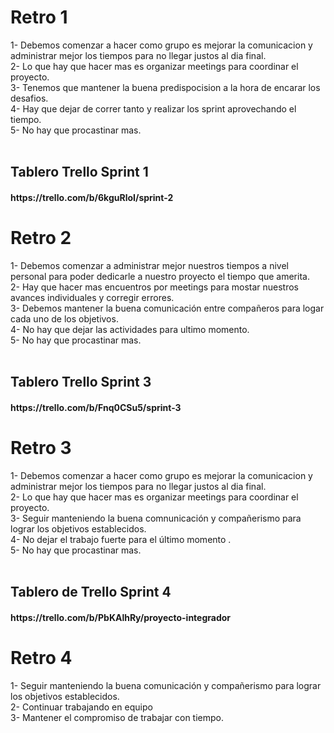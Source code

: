 <h1>Retro 1</h1>
  
<p> 1- Debemos comenzar a hacer como grupo es mejorar la comunicacion y administrar mejor los tiempos para no llegar justos al dia final.<br>
    2- Lo que hay que hacer mas es organizar meetings para coordinar el proyecto.<br>
    3- Tenemos que mantener la buena predispocision a la hora de encarar los desafios.<br>
    4- Hay que dejar de correr tanto y realizar los sprint aprovechando el tiempo.<br>
    5- No hay que procastinar mas. <br><br>
  
   <h2> Tablero Trello Sprint 1</h2>
  
   <h4> https://trello.com/b/6kguRloI/sprint-2 </h4>
</p>

<h1>Retro 2</h1>
  
<p> 1- Debemos comenzar a administrar mejor nuestros tiempos a nivel personal para poder dedicarle a nuestro proyecto el tiempo que amerita.<br>
    2- Hay que hacer mas encuentros por meetings para mostar nuestros avances individuales y corregir errores.<br>
    3- Debemos mantener la buena comunicación entre compañeros para logar cada uno de los objetivos.<br>
    4- No hay que dejar las actividades para ultimo momento.<br>
    5- No hay que procastinar mas. <br><br>
  
   <h2> Tablero Trello Sprint 3</h2>
  
   <h4> https://trello.com/b/Fnq0CSu5/sprint-3 </h4>
</p>

<h1> Retro 3 </h1>

<p> 1- Debemos comenzar a hacer como grupo es mejorar la comunicacion y administrar mejor los tiempos para no llegar justos al dia final.<br>
    2- Lo que hay que hacer mas es organizar meetings para coordinar el proyecto.<br>
    3- Seguir manteniendo la buena comnunicación y compañerismo para lograr los objetivos establecidos.<br>
    4- No dejar el trabajo fuerte para el último momento .<br>
    5- No hay que procastinar mas. <br><br>

<h2> Tablero de Trello Sprint 4 </h2>

<h4> https://trello.com/b/PbKAlhRy/proyecto-integrador </h4>

<h1> Retro 4 </h1>

<p> 1- Seguir manteniendo la buena comunicación y compañerismo para lograr los objetivos establecidos.<br>
    2- Continuar trabajando en equipo <br>
    3- Mantener el compromiso de trabajar con tiempo.<br>